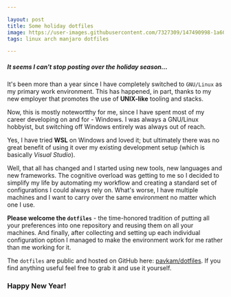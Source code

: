 ```yaml
---

layout: post
title: Some holiday dotfiles
image: https://user-images.githubusercontent.com/7327309/147490998-1a600287-3555-4bce-9a29-d06c2e476aee.png
tags: linux arch manjaro dotfiles

---
```


##### It seems I can't stop posting over the holiday season...

It's been more than a year since I have completely switched to `GNU/Linux` as my primary work environment. This has happened, in part, thanks to my new employer that promotes the use of __UNIX-like__ tooling and stacks. 

Now, this is mostly notewortthy for me, since I have spent most of my career developing on and for - Windows. I was always a GNU/Linux hobbyist, but switching off Windows entirely was always out of reach.

Yes, I have tried __WSL__ on Windows and loved it; but ultimately there was no great benefit of using it over my existing development setup (which is basically *Visual Studio*).

Well, that all has changed and I started using new tools, new languages and new frameworks. The cognitive overload was getting to me so I decided to simplify my life by automating my workflow and creating a standard set of configurations I could always rely on. What's worse, I have multiple machines and I want to carry over the same environment no matter which one I use.

**Please welcome the `dotfiles`** - the time-honored tradition of putting all your preferences into one repository and reusing them on all your machines. And finally, after collecting and setting up each individual configuration option I managed to make the environment work for me rather than me working for it.



The `dotfiles` are public and hosted on GitHub here: [pavkam/dotfiles](https://github.com/pavkam/dotfiles). If you find anything useful feel free to grab it and use it yourself.

### Happy New Year!